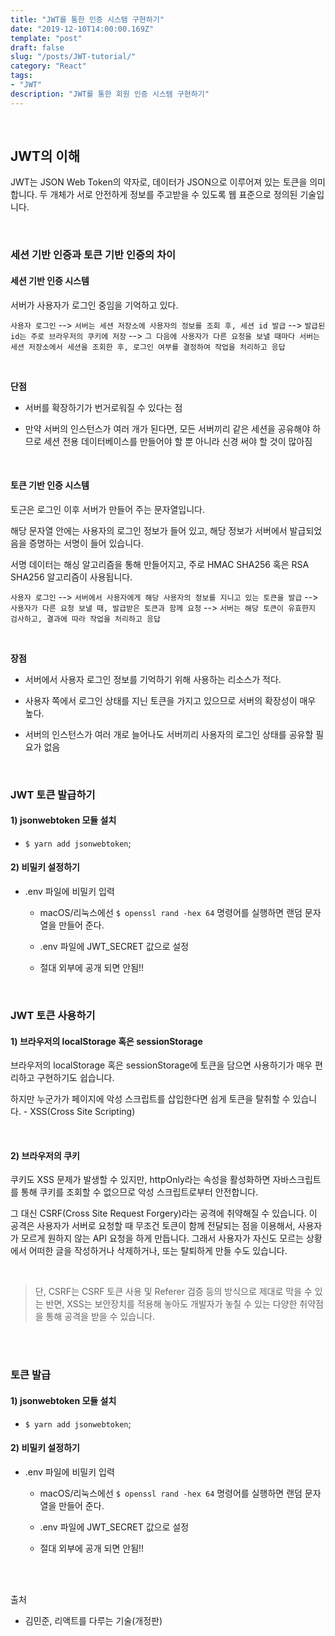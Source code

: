 ```yaml
---
title: "JWT를 통한 인증 시스탬 구현하기"
date: "2019-12-10T14:00:00.169Z"
template: "post"
draft: false
slug: "/posts/JWT-tutorial/"
category: "React"
tags:
- "JWT"
description: "JWT를 통한 회원 인증 시스템 구현하기"
---
```


<br>

## JWT의 이해

JWT는 JSON Web Token의 약자로, 데이터가 JSON으로 이루어져 있는 토큰을 의미합니다. 두 개체가 서로 안전하게 정보를 주고받을 수 있도록 웹 표준으로 정의된 기술입니다.

<br>

### 세션 기반 인증과 토큰 기반 인증의 차이

#### 세션 기반 인증 시스템

서버가 사용자가 로그인 중임을 기억하고 있다.

`사용자 로그인` --> `서버는 세션 저장소에 사용자의 정보를 조회 후, 세션 id 발급` --> `발급된 id는 주로 브라우저의 쿠키에 저장` --> `그 다음에 사용자가 다른 요청을 보낼 때마다 서버는 세션 저장소에서 세션을 조회한 후, 로그인 여부를 결정하여 작업을 처리하고 응답`

<br>

**단점**

- 서버를 확장하기가 번거로워질 수 있다는 점

- 만약 서버의 인스턴스가 여러 개가 된다면, 모든 서버끼리 같은 세션을 공유해야 하므로 세션 전용 데이터베이스를 만들어야 할 뿐 아니라 신경 써야 할 것이 많아짐

<br>

#### 토큰 기반 인증 시스템

토근은 로그인 이후 서버가 만들어 주는 문자열입니다.

해당 문자열 안에는 사용자의 로그인 정보가 들어 있고, 해당 정보가 서버에서 발급되었음을 증명하는 서명이 들어 있습니다.

서명 데이터는 해싱 알고리즘을 통해 만들어지고, 주로 HMAC SHA256 혹은 RSA SHA256 알고리즘이 사용됩니다.

`사용자 로그인` --> `서버에서 사용자에게 해당 사용자의 정보를 지니고 있는 토큰을 발급` --> `사용자가 다른 요청 보낼 때, 발급받은 토큰과 함께 요청` --> `서버는 해당 토큰이 유효한지 검사하고, 결과에 따라 작업을 처리하고 응답`

<br>

**장점**

- 서버에서 사용자 로그인 정보를 기억하기 위해 사용하는 리소스가 적다.

- 사용자 쪽에서 로그인 상태를 지닌 토큰을 가지고 있으므로 서버의 확장성이 매우 높다.

- 서버의 인스턴스가 여러 개로 늘어나도 서버끼리 사용자의 로그인 상태를 공유할 필요가 없음

<br>


### JWT 토큰 발급하기

#### 1) jsonwebtoken 모듈 설치

- `$ yarn add jsonwebtoken`;

#### 2) 비밀키 설정하기

- .env 파일에 비밀키 입력

  - macOS/리눅스에선 `$ openssl rand -hex 64` 명령어를 실행하면 랜덤 문자열을 만들어 준다.

  - .env 파일에 JWT_SECRET 값으로 설정

  - 절대 외부에 공개 되면 안됨!!

<br>

### JWT 토큰 사용하기

#### 1) 브라우저의 localStorage 혹은 sessionStorage

브라우저의 localStorage 혹은 sessionStorage에 토큰을 담으면 사용하기가 매우 편리하고 구현하기도 쉽습니다.

하지만 누군가가 페이지에 악성 스크립트를 삽입한다면 쉽게 토큰을 탈취할 수 있습니다. - XSS(Cross Site Scripting)

<br>

#### 2) 브라우저의 쿠키

쿠키도 XSS 문제가 발생할 수 있지만, httpOnly라는 속성을 활성화하면 자바스크립트를 통해 쿠키를 조회할 수 없으므로 악성 스크립트로부터 안전합니다.

그 대신 CSRF(Cross Site Request Forgery)라는 공격에 취약해질 수 있습니다. 이 공격은 사용자가 서버로 요청할 때 무조건 토큰이 함께 전달되는 점을 이용해서, 사용자가 모르게 원하지 않는 API 요청을 하게 만듭니다. 그래서 사용자가 자신도 모르는 상황에서 어떠한 글을 작성하거나 삭제하거나, 또는 탈퇴하게 만들 수도 있습니다.

<br>


> 단, CSRF는 CSRF 토큰 사용 및 Referer 검증 등의 방식으로 제대로 막을 수 있는 반면, XSS는 보안장치를 적용해 놓아도 개발자가 놓칠 수 있는 다양한 취약점을 통해 공격을 받을 수 있습니다.

<br>
<br>

### 토큰 발급

#### 1) jsonwebtoken 모듈 설치

- `$ yarn add jsonwebtoken`;

#### 2) 비밀키 설정하기

- .env 파일에 비밀키 입력

  - macOS/리눅스에선 `$ openssl rand -hex 64` 명령어를 실행하면 랜덤 문자열을 만들어 준다.

  - .env 파일에 JWT_SECRET 값으로 설정

  - 절대 외부에 공개 되면 안됨!!


<br>
<br>

출처
- 김민준, 리액트를 다루는 기술(개정판)
